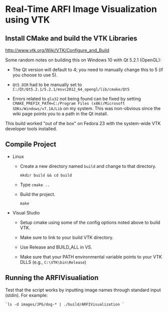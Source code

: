 Real-Time ARFI Image Visualization using VTK
============================================


Install CMake and build the VTK Libraries
-----------------------------------------

http://www.vtk.org/Wiki/VTK/Configure_and_Build

Some random notes on building this on Windows 10 with Qt 5.2.1 (OpenGL):

* The Qt version will default to 4; you need to manually change this to 5 (if you choose to use 5).

* `Qt5_DIR` had to be manually set to `C:/Qt/Qt5.2.1/5.2.1/msvc2012_64_opengl/lib/cmake/Qt5`

* Errors related to `glu32` not being found can be fixed by setting 
  `CMAKE_PREFIX_PATH=C:/Program Files (x86)/Microsoft SDKs/Windows/v7.1A/Lib` 
  on my system.  This was non-obvious since the wiki page points you to a path in the Qt 
  install.
      
This build worked "out of the box" on Fedora 23 with the system-wide VTK developer tools installed.

Compile Project
---------------
* Linux

  * Create a new directory named `build` and change to that directory.

    `mkdir build && cd build`

  * Type `cmake ..`

  * Build the project.

    `make`

* Visual Studio

  * Setup cmake using some of the config options noted above to build VTK.
  
  * Make sure to link to your build VTK directory.
  
  * Use Release and BUILD_ALL in VS.
  
  * Make sure that your PATH environmental variable points to your VTK DLLS (e.g., ``C:\VTK\bin\Release``)

Running the ARFIVisualiation
----------------------------
Test that the script works by inputting image names through standard input (stdin).  For example:
    
    `ls -d images/JPG/dog-* | ./build/ARFIVisualization `
